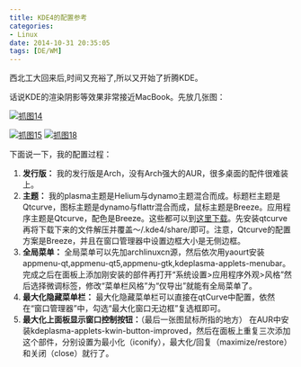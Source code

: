 ```yaml
---
title: KDE4的配置参考
categories:
- Linux
date: 2014-10-31 20:35:05
tags: [DE/WM]
---
```


西北工大回来后,时间又充裕了,所以又开始了折腾KDE。

话说KDE的渲染阴影等效果非常接近MacBook。先放几张图：

[![抓图14](http://sforkw-wp.qiniudn.com/jae/uploads/2014/10/抓图14-1024x575.png)](http://sforkw-wp.qiniudn.com/jae/uploads/2014/10/抓图14.png)
<!--more-->
[![抓图15](http://sforkw-wp.qiniudn.com/jae/uploads/2014/10/抓图15-1024x575.png)](http://sforkw-wp.qiniudn.com/jae/uploads/2014/10/抓图15.png) [![抓图18](http://sforkw-wp.qiniudn.com/jae/uploads/2014/10/抓图18-1024x575.png)](http://sforkw-wp.qiniudn.com/jae/uploads/2014/10/抓图18.png)

下面说一下，我的配置过程：

1.  **发行版：**
     我的发行版是Arch，没有Arch强大的AUR，很多桌面的配件很难装上。
2.  **主题：**
     我的plasma主题是Helium与dynamo主题混合而成。标题栏主题是Qtcurve，图标主题是dynamo与flattr混合而成，鼠标主题是Breeze。应用程序主题是Qtcurve，配色是Breeze。这些都可以到[这里下载](http://pan.baidu.com/s/1jGLy3n4)。先安装qtcurve再将下载下来的文件解压并覆盖～/.kde4/share/即可。注意，Qtcurve的配置方案是Breeze，并且在窗口管理器中设置边框大小是无侧边框。
3.  **全局菜单：**
     全局菜单可以先加archlinuxcn源，然后依次用yaourt安装appmenu-qt,appmenu-qt5,appmenu-gtk,kdeplasma-applets-menubar。完成之后在面板上添加刚安装的部件再打开“系统设置&gt;应用程序外观&gt;风格”然后选择微调标签，修改“菜单栏风格”为“仅导出”就能有全局菜单了。
4.  **最大化隐藏菜单栏：**
     最大化隐藏菜单栏可以直接在qtCurve中配置，依然在“窗口管理器”中，勾选“最大化窗口无边框”复选框即可。
5.  **最大化上面板显示窗口控制按钮：**（最后一张图鼠标所指的地方）
     在AUR中安装kdeplasma-applets-kwin-button-improved，然后在面板上重复三次添加这个部件，分别设置为最小化（iconify），最大化/回复（maximize/restore）和关闭（close）就行了。
